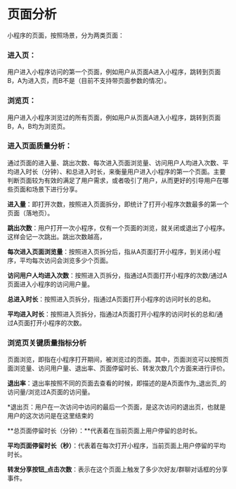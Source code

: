 # 页面分析

小程序的页面，按照场景，分为两类页面：

### 进入页：

用户进入小程序访问的第一个页面，例如用户从页面A进入小程序，跳转到页面B，A为进入页，而B不是（目前不支持带页面参数的情况）。

### 浏览页：

用户进入小程序浏览过的所有页面，例如用户从页面A进入小程序，跳转到页面B，A，B均为浏览页。

### 进入页面质量分析：

通过页面的进入量、跳出次数、每次进入页面浏览量、访问用户人均进入次数、平均进入时长（分钟）、和总进入时长，来衡量用户进入小程序的第一个页面。主要判断页面较为有效的满足了用户需求，或者吸引了用户，从而更好的引导用户在哪些页面和场景下进行分享。

**进入量**：即打开次数，按照进入页面拆分，即统计了打开小程序次数最多的第一个页面（落地页）。

**跳出次数**：用户打开一次小程序，仅有一个页面的浏览，就关闭或退出了小程序。这样会记一次跳出。跳出次数越高，

**每次进入页面浏览量**：按照进入页拆分后，指从A页面打开小程序，到关闭小程序，平均每次访问会浏览多少个页面。

**访问用户人均进入次数**：按照进入页拆分，指通过A页面打开小程序的次数/通过A页面进入小程序的访问用户量。

**总进入时长**：按照进入页拆分，指通过A页面打开小程序的访问时长的总和。

**平均进入时长**：按照进入页拆分，指通过A页面打开小程序的访问时长的总和/通过A页面打开小程序的次数。

### 浏览页关键质量指标分析

页面浏览，即指在小程序打开期间，被浏览过的页面。其中，页面浏览可以按照页面浏览量、访问用户量、退出率、页面停留时长、转发次数几个方面来进行评价。

**退出率**：退出率按照不同的页面去查看的时候，即描述的是A页面作为_退出页_的访问量/浏览过A页面的访问量。

\*退出页：用户在一次访问中访问的最后一个页面，是这次访问的退出页，也就是用户的这次访问是在这里结束的

**总页面停留时长（分钟）：**代表着在当前页面上用户停留的总时长。

**平均页面停留时长（秒）**：代表着在每次打开小程序，当前页面上用户停留的平均时长。

**转发分享按钮\_点击次数**：表示在这个页面上触发了多少次好友/群聊对话框的分享事件。

